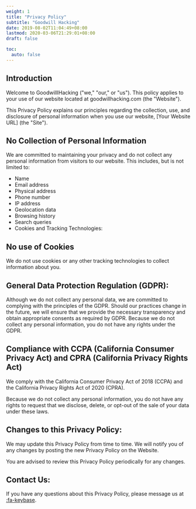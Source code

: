 ```yaml
---
weight: 1
title: "Privacy Policy"
subtitle: "Goodwill Hacking"
date: 2019-08-02T11:04:49+08:00
lastmod: 2020-03-06T21:29:01+08:00
draft: false

toc:
  auto: false
---
```


## Introduction
Welcome to GoodwilllHacking ("we," "our," or "us"). This policy applies to your use of our website located at goodwillhacking.com (the "Website"). 

This Privacy Policy explains our principles regarding the collection, use, and disclosure of personal information when you use our website, [Your Website URL] (the "Site").

## No Collection of Personal Information
We are committed to maintaining your privacy and do not collect any personal information from visitors to our website. This includes, but is not limited to:

* Name
* Email address
* Physical address
* Phone number
* IP address
* Geolocation data
* Browsing history
* Search queries
* Cookies and Tracking Technologies:

## No use of Cookies
We do not use cookies or any other tracking technologies to collect information about you.

## General Data Protection Regulation (GDPR):
Although we do not collect any personal data, we are committed to complying with the principles of the GDPR. Should our practices change in the future, we will ensure that 
we provide the necessary transparency and obtain appropriate consents as required by GDPR. Because we do not collect any personal information, you do not have any rights under the GDPR.

## Compliance with CCPA (California Consumer Privacy Act) and CPRA (California Privacy Rights Act)
We comply with the California Consumer Privacy Act of 2018 (CCPA) and the California Privacy Rights Act of 2020 (CPRA). 

Because we do not collect any personal information, you do not have any rights to request that we disclose, delete, or opt-out of the sale of your data under these laws.

## Changes to this Privacy Policy:

We may update this Privacy Policy from time to time. We will notify you of any changes by posting the new Privacy Policy on the Website. 

You are advised to review this Privacy Policy periodically for any changes.

## Contact Us:

If you have any questions about this Privacy Policy, please message us at [:fa-keybase](https://keybase.io/goodwillhacking).
